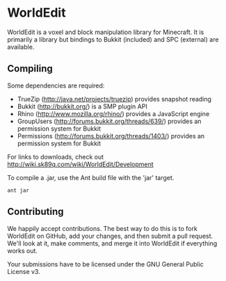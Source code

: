 WorldEdit
=========

WorldEdit is a voxel and block manipulation library for Minecraft. It is
primarily a library but bindings to Bukkit (included) and SPC (external)
are available.

Compiling
---------

Some dependencies are required:

- TrueZip (http://java.net/projects/truezip) provides snapshot reading
- Bukkit (http://bukkit.org/) is a SMP plugin API
- Rhino (http://www.mozilla.org/rhino/) provides a JavaScript engine
- GroupUsers (http://forums.bukkit.org/threads/639/) provides an
    permission system for Bukkit
- Permissions (http://forums.bukkit.org/threads/1403/) provides an
    permission system for Bukkit

For links to downloads, check out
http://wiki.sk89q.com/wiki/WorldEdit/Development

To compile a .jar, use the Ant build file with the 'jar' target.

    ant jar

Contributing
------------

We happily accept contributions. The best way to do this is to fork
WorldEdit on GitHub, add your changes, and then submit a pull request. We'll
look at it, make comments, and merge it into WorldEdit if everything
works out.

Your submissions have to be licensed under the GNU General Public License v3.